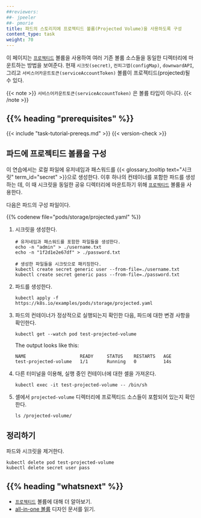 ```yaml
---
##reviewers:
##- jpeeler
##- pmorie
title: 파드의 스토리지에 프로젝티드 볼륨(Projected Volume)을 사용하도록 구성
content_type: task
weight: 70
---
```


<!-- overview -->
이 페이지는 [`프로젝티드`](/ko/docs/concepts/storage/volumes/#projected) 볼륨을 사용하여 여러 기존 볼륨 소스들을
동일한 디렉터리에 마운트하는 방법을 보여준다. 현재 `시크릿(secret)`, `컨피그맵(configMap)`, `downwardAPI`,
그리고 `서비스어카운트토큰(serviceAccountToken)` 볼륨이 프로젝티드(projected)될 수 있다.

{{< note >}}
`서비스어카운트토큰(serviceAccountToken)` 은 볼륨 타입이 아니다.
{{< /note >}}


## {{% heading "prerequisites" %}}

{{< include "task-tutorial-prereqs.md" >}} {{< version-check >}}


<!-- steps -->
## 파드에 프로젝티드 볼륨을 구성

이 연습에서는 로컬 파일에 유저네임과 패스워드를 {{< glossary_tooltip text="시크릿" term_id="secret" >}}으로 생성한다. 이후 하나의 컨테이너를 포함한 파드를 생성하는 데, 이 때 시크릿을 동일한 공유 디렉터리에 마운트하기 위해 [`프로젝티드`](/ko/docs/concepts/storage/volumes/#projected) 볼륨을 사용한다.

다음은 파드의 구성 파일이다.

{{% codenew file="pods/storage/projected.yaml" %}}

1. 시크릿을 생성한다.

    ```shell
    # 유저네임과 패스워드를 포함한 파일들을 생성한다.
    echo -n "admin" > ./username.txt
    echo -n "1f2d1e2e67df" > ./password.txt

    # 생성한 파일들을 시크릿으로 패키징한다.
    kubectl create secret generic user --from-file=./username.txt
    kubectl create secret generic pass --from-file=./password.txt
    ```
1. 파드를 생성한다.

    ```shell
    kubectl apply -f https://k8s.io/examples/pods/storage/projected.yaml
    ```
1. 파드의 컨테이너가 정상적으로 실행되는지 확인한 다음, 파드에 대한 변경 사항을 
확인한다.

    ```shell
    kubectl get --watch pod test-projected-volume
    ```
    The output looks like this:
    ```
    NAME                    READY     STATUS    RESTARTS   AGE
    test-projected-volume   1/1       Running   0          14s
    ```
1. 다른 터미널을 이용해, 실행 중인 컨테이너에 대한 셸을 가져온다.

    ```shell
    kubectl exec -it test-projected-volume -- /bin/sh
    ```
1. 셸에서 `projected-volume` 디렉터리에 프로젝티드 소스들이 포함되어 있는지 확인한다.

    ```shell
    ls /projected-volume/
    ```

## 정리하기

파드와 시크릿을 제거한다.

```shellxs
kubectl delete pod test-projected-volume
kubectl delete secret user pass
```



## {{% heading "whatsnext" %}}

* [`프로젝티드`](/ko/docs/concepts/storage/volumes/#projected) 볼륨에 대해 더 알아보기.
* [all-in-one 볼륨](https://git.k8s.io/design-proposals-archive/node/all-in-one-volume.md) 디자인 문서를 읽기.

